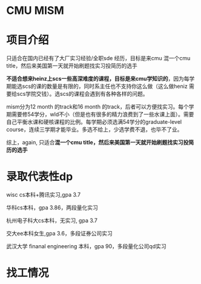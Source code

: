 # CMU MISM
# 项目介绍
只适合在国内已经有了大厂实习经验/全职sde 经历，目标是来cmu 混一个cmu title，然后来美国第一天就开始刷题找实习投简历的选手

**不适合想来heinz上scs一些高深难度的课程，目标是来cmu学知识的**，因为每学期能选scs的课的数量是有限的，同时系主任也不支持你这么做（这么做heniz 需要给scs学院交钱）。选scs的课程会遇到有各种各样的问题。

mism分为12 month 的track和16 month 的track，后者可以方便找实习。每个学期需要修54学分，wld不小（但是也有很多的精力浪费到了一些水课上面）。需要自己平衡水课和硬核课程的比例。每学期必须选满54学分的graduate-level course，连续三学期才能毕业。多选不给上，少选学费不退，也毕不了业。

综上，again, 只适合**混一个cmu title，然后来美国第一天就开始刷题找实习投简历的选手**

# 录取代表性dp

wisc cs本科+腾讯实习,gpa 3.7

华科cs本科，gpa 3.86，两段量化实习

杭州电子科大cs本科，无实习, gpa 3.7

交大ee本科女生,gpa 3.6，多段证券公司实习

武汉大学 finanal engineering 本科，gpa 90，多段量化公司qd实习

# 找工情况